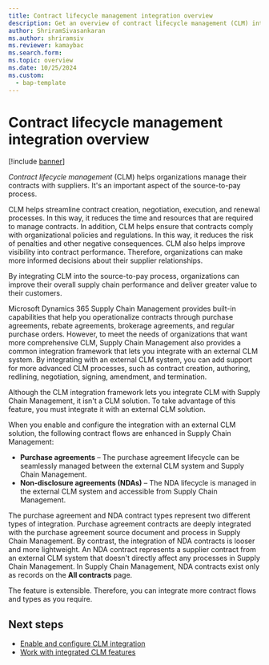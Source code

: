 ```yaml
---
title: Contract lifecycle management integration overview
description: Get an overview of contract lifecycle management (CLM) integration.
author: ShriramSivasankaran
ms.author: shriramsiv
ms.reviewer: kamaybac
ms.search.form:
ms.topic: overview
ms.date: 10/25/2024
ms.custom: 
  - bap-template
---
```


# Contract lifecycle management integration overview

[!include [banner](../../includes/banner.md)]

*Contract lifecycle management* (CLM) helps organizations manage their contracts with suppliers. It's an important aspect of the source-to-pay process.

CLM helps streamline contract creation, negotiation, execution, and renewal processes. In this way, it reduces the time and resources that are required to manage contracts. In addition, CLM helps ensure that contracts comply with organizational policies and regulations. In this way, it reduces the risk of penalties and other negative consequences. CLM also helps improve visibility into contract performance. Therefore, organizations can make more informed decisions about their supplier relationships.

By integrating CLM into the source-to-pay process, organizations can improve their overall supply chain performance and deliver greater value to their customers.

Microsoft Dynamics 365 Supply Chain Management provides built-in capabilities that help you operationalize contracts through purchase agreements, rebate agreements, brokerage agreements, and regular purchase orders. However, to meet the needs of organizations that want more comprehensive CLM, Supply Chain Management also provides a common integration framework that lets you integrate with an external CLM system. By integrating with an external CLM system, you can add support for more advanced CLM processes, such as contract creation, authoring, redlining, negotiation, signing, amendment, and termination.

Although the CLM integration framework lets you integrate CLM with Supply Chain Management, it isn't a CLM solution. To take advantage of this feature, you must integrate it with an external CLM solution.

When you enable and configure the integration with an external CLM solution, the following contract flows are enhanced in Supply Chain Management:

- **Purchase agreements** – The purchase agreement lifecycle can be seamlessly managed between the external CLM system and Supply Chain Management.
- **Non-disclosure agreements (NDAs)** – The NDA lifecycle is managed in the external CLM system and accessible from Supply Chain Management.

The purchase agreement and NDA contract types represent two different types of integration. Purchase agreement contracts are deeply integrated with the purchase agreement source document and process in Supply Chain Management. By contrast, the integration of NDA contracts is looser and more lightweight. An NDA contract represents a supplier contract from an external CLM system that doesn't directly affect any processes in Supply Chain Management. In Supply Chain Management, NDA contracts exist only as records on the **All contracts** page.

The feature is extensible. Therefore, you can integrate more contract flows and types as you require.

## Next steps

- [Enable and configure CLM integration](developer/clm-enable.md)
- [Work with integrated CLM features](clm-use.md)
